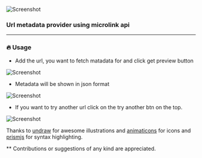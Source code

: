 
![Screenshot](https://user-images.githubusercontent.com/35530053/95294681-58534900-0893-11eb-93cd-17625865662a.png)

### Url metadata provider using microlink api
----
### :fire: Usage

* Add the url, you want to fetch matadata for and click get preview button

![Screenshot](https://user-images.githubusercontent.com/35530053/95294567-1f1ad900-0893-11eb-908b-a709970d9235.png)

* Metadata will be shown in json format

![Screenshot](https://user-images.githubusercontent.com/35530053/95294844-a10b0200-0893-11eb-9c25-00ab70fbfa67.png)

* If you want to try another url click on the try another btn on the top.

![Screenshot](https://user-images.githubusercontent.com/35530053/95294272-9c921980-0892-11eb-8f70-a760a23da3d1.png)

Thanks to [undraw](https://undraw.co/illustrations) for awesome illustrations and [animaticons](https://animaticons.co/downloads/essential/) for icons and [prismjs](https://prismjs.com/) for syntax highlighting.

** Contributions or suggestions of any kind are appreciated.
